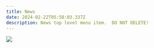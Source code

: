 ```yaml
---
title: News
date: 2024-02-22T05:58:03.337Z
description: News top level menu item.  DO NOT DELETE!
---
```



![](/img/영문-학생등록-및-모집-특활반-포함-성-김대건-한국학교.png)
